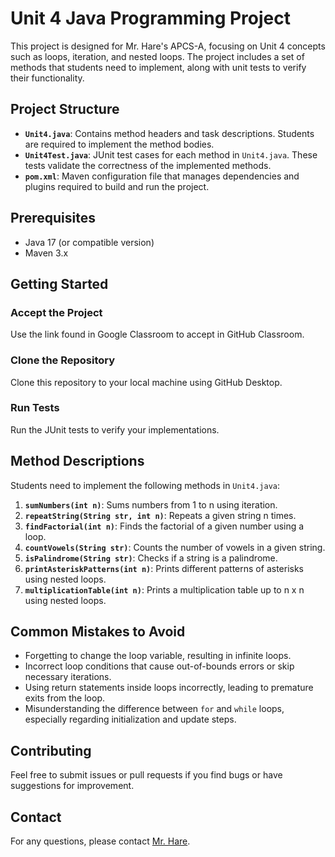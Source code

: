 # Unit 4 Java Programming Project

This project is designed for Mr. Hare's APCS-A, focusing on Unit 4 concepts such as loops, iteration, and nested loops. The project includes a set of methods that students need to implement, along with unit tests to verify their functionality.

## Project Structure

- **`Unit4.java`**: Contains method headers and task descriptions. Students are required to implement the method bodies.
- **`Unit4Test.java`**: JUnit test cases for each method in `Unit4.java`. These tests validate the correctness of the implemented methods.
- **`pom.xml`**: Maven configuration file that manages dependencies and plugins required to build and run the project.

## Prerequisites

- Java 17 (or compatible version)
- Maven 3.x

## Getting Started

### Accept the Project

Use the link found in Google Classroom to accept in GitHub Classroom.

### Clone the Repository

Clone this repository to your local machine using GitHub Desktop.

### Run Tests

Run the JUnit tests to verify your implementations.

## Method Descriptions

Students need to implement the following methods in `Unit4.java`:

1. **`sumNumbers(int n)`**: Sums numbers from 1 to n using iteration.
2. **`repeatString(String str, int n)`**: Repeats a given string n times.
3. **`findFactorial(int n)`**: Finds the factorial of a given number using a loop.
4. **`countVowels(String str)`**: Counts the number of vowels in a given string.
5. **`isPalindrome(String str)`**: Checks if a string is a palindrome.
6. **`printAsteriskPatterns(int n)`**: Prints different patterns of asterisks using nested loops.
7. **`multiplicationTable(int n)`**: Prints a multiplication table up to n x n using nested loops.

## Common Mistakes to Avoid

- Forgetting to change the loop variable, resulting in infinite loops.
- Incorrect loop conditions that cause out-of-bounds errors or skip necessary iterations.
- Using return statements inside loops incorrectly, leading to premature exits from the loop.
- Misunderstanding the difference between `for` and `while` loops, especially regarding initialization and update steps.

## Contributing

Feel free to submit issues or pull requests if you find bugs or have suggestions for improvement.

## Contact

For any questions, please contact [Mr. Hare](mailto:kevin@csplusplus.com).
